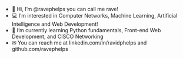 - 🦈 Hi, I’m @ravephelps you can call me rave!
- 💻 I’m interested in Computer Networks, Machine Learning, Artificial Intelligence and Web Development! 
- 🌱 I’m currently learning Python fundamentals, Front-end Web Development, and CISCO Networking
- ✉  You can reach me at linkedin.com/in/ravidphelps and github.com/ravephelps

<!---
ravephelps/ravephelps is a ✨ special ✨ repository because its `README.md` (this file) appears on your GitHub profile.
You can click the Preview link to take a look at your changes.
--->
